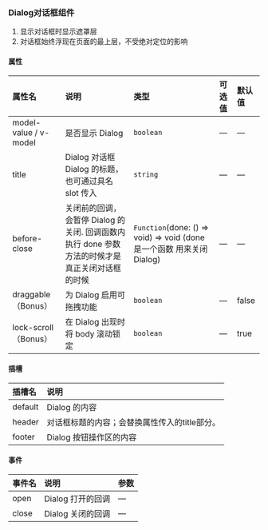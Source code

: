 ### Dialog对话框组件

1. 显示对话框时显示遮罩层
2. 对话框始终浮现在页面的最上层，不受绝对定位的影响

#### 属性

| 属性名                | 说明                                                                                           | 类型                                                                  | 可选值 | 默认值 |
| :-------------------- | :--------------------------------------------------------------------------------------------- | :-------------------------------------------------------------------- | :----- | :----- |
| model-value / v-model | 是否显示 Dialog                                                                                | `boolean`                                                             | —      | —      |
| title                 | Dialog 对话框 Dialog 的标题， 也可通过具名 slot 传入                                           | `string`                                                              | —      | —      |
| before-close          | 关闭前的回调，会暂停 Dialog 的关闭. 回调函数内执行 done 参数方法的时候才是真正关闭对话框的时候 | `Function`(done: () => void) => void (done是一个函数 用来关闭 Dialog) | —      | —      |
| draggable（Bonus）    | 为 Dialog 启用可拖拽功能                                                                       | `boolean`                                                             | —      | false  |
| lock-scroll（Bonus）  | 在 Dialog 出现时将 body 滚动锁定                                                               | `boolean`                                                             | —      | true   |

#### 插槽

| 插槽名  | 说明                                          |
| :------ | :-------------------------------------------- |
| default | Dialog 的内容                                 |
| header  | 对话框标题的内容；会替换属性传入的title部分。 |
| footer  | Dialog 按钮操作区的内容                       |

#### 事件

| 事件名 | 说明              | 参数 |
| :----- | :---------------- | :--- |
| open   | Dialog 打开的回调 | —    |
| close  | Dialog 关闭的回调 | —    |
